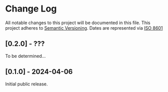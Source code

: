 # Change Log

All notable changes to this project will be documented in this file.
This project adheres to [Semantic Versioning](http://semver.org/).
Dates are represented via [ISO 8601](https://www.iso.org/iso-8601-date-and-time-format.html)

## [0.2.0] - ???

To be determined...

## [0.1.0] - 2024-04-06

Initial public release.
